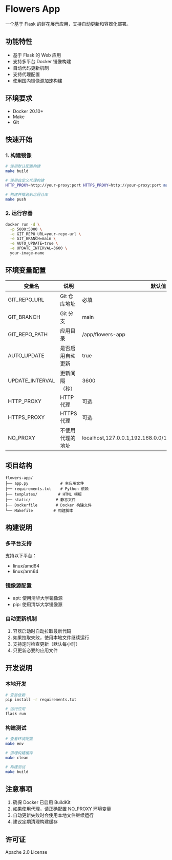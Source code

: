 # Flowers App

一个基于 Flask 的鲜花展示应用，支持自动更新和容器化部署。

## 功能特性

- 基于 Flask 的 Web 应用
- 支持多平台 Docker 镜像构建
- 自动代码更新机制
- 支持代理配置
- 使用国内镜像源加速构建

## 环境要求

- Docker 20.10+
- Make
- Git

## 快速开始

### 1. 构建镜像

```bash
# 使用默认配置构建
make build

# 使用自定义代理构建
HTTP_PROXY=http://your-proxy:port HTTPS_PROXY=http://your-proxy:port make build

# 构建并推送到远程仓库
make push
```

### 2. 运行容器

```bash
docker run -d \
  -p 5000:5000 \
  -e GIT_REPO_URL=your-repo-url \
  -e GIT_BRANCH=main \
  -e AUTO_UPDATE=true \
  -e UPDATE_INTERVAL=3600 \
  your-image-name
```

## 环境变量配置

| 变量名 | 说明 | 默认值 |
|--------|------|--------|
| GIT_REPO_URL | Git 仓库地址 | 必填 |
| GIT_BRANCH | Git 分支 | main |
| GIT_REPO_PATH | 应用目录 | /app/flowers-app |
| AUTO_UPDATE | 是否启用自动更新 | true |
| UPDATE_INTERVAL | 更新间隔（秒） | 3600 |
| HTTP_PROXY | HTTP 代理 | 可选 |
| HTTPS_PROXY | HTTPS 代理 | 可选 |
| NO_PROXY | 不使用代理的地址 | localhost,127.0.0.1,192.168.0.0/16,10.0.0.0/8,172.16.0.0/12 |

## 项目结构

```
flowers-app/
├── app.py              # 主应用文件
├── requirements.txt    # Python 依赖
├── templates/         # HTML 模板
├── static/           # 静态文件
├── Dockerfile        # Docker 构建文件
└── Makefile         # 构建脚本
```

## 构建说明

### 多平台支持

支持以下平台：
- linux/amd64
- linux/arm64

### 镜像源配置

- apt: 使用清华大学镜像源
- pip: 使用清华大学镜像源

### 自动更新机制

1. 容器启动时自动拉取最新代码
2. 如果拉取失败，使用本地文件继续运行
3. 支持定时检查更新（默认每小时）
4. 只更新必要的应用文件

## 开发说明

### 本地开发

```bash
# 安装依赖
pip install -r requirements.txt

# 运行应用
flask run
```

### 构建测试

```bash
# 查看环境配置
make env

# 清理构建缓存
make clean

# 构建测试
make build
```

## 注意事项

1. 确保 Docker 已启用 BuildKit
2. 如果使用代理，请正确配置 NO_PROXY 环境变量
3. 自动更新失败时会使用本地文件继续运行
4. 建议定期清理构建缓存

## 许可证

Apache 2.0 License